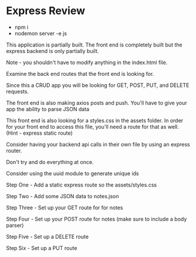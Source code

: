 # Express Review

- npm i
- nodemon server -e js

This application is partially built. The front end is completely built but the express backend is only partially built.

Note - you shouldn't have to modify anything in the index.html file.

Examine the back end routes that the front end is looking for.

Since this a CRUD app you will be looking for GET, POST, PUT, and DELETE requests.

The front end is also making axios posts and push. You'll have to give your app the ability to parse JSON data

This front end is also looking for a styles.css in the assets folder. In order for your front end to access this file, you'll need a route for that as well. (Hint - express static route)

Consider having your backend api calls in their own file by using an express router.

Don't try and do everything at once.

Consider using the uuid module to generate unique ids

Step One - Add a static express route so the assets/styles.css

Step Two - Add some JSON data to notes.json

Step Three - Set up your GET route for for notes

Step Four - Set up your POST route for notes (make sure to include a body parser)

Step Five - Set up a DELETE route

Step Six - Set up a PUT route


